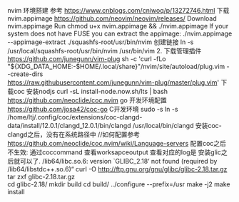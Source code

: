 nvim 环境搭建
参考
https://www.cnblogs.com/cniwoq/p/13272746.html
下载nvim.appimage
https://github.com/neovim/neovim/releases/
Download nvim.appimage
Run chmod u+x nvim.appimage && ./nvim.appimage
If your system does not have FUSE you can extract the appimage:
./nvim.appimage --appimage-extract
./squashfs-root/usr/bin/nvim
创建链接
ln -s /usr/local/squashfs-root/usr/bin/nvim /usr/bin/vim
2. 下载管理插件
https://github.com/junegunn/vim-plug
sh -c 'curl -fLo "${XDG_DATA_HOME:-$HOME/.local/share}"/nvim/site/autoload/plug.vim --create-dirs \
       https://raw.githubusercontent.com/junegunn/vim-plug/master/plug.vim'
下载coc 安装nodjs
curl -sL install-node.now.sh/lts | bash
https://github.com/neoclide/coc.nvim
go 开发环境配置
https://github.com/josa42/coc-go
C开发环境
sudo -s ln -s /home/ltj/.config/coc/extensions/coc-clangd-data/install/12.0.1/clangd_12.0.1/bin/clangd /usr/local/bin/clangd
安装coc-clangd之后，没有在系统路径中
//如何配置参考
https://github.com/neoclide/coc.nvim/wiki/Language-servers
配置coc之后不生效:
通过coccommand 查看worksapceoutput 查看对应的log是  安装glic之后就可以了.
/lib64/libc.so.6: version `GLIBC_2.18‘ not found (required by /lib64/libstdc++.so.6)“
curl -O http://ftp.gnu.org/gnu/glibc/glibc-2.18.tar.gz
tar zxf glibc-2.18.tar.gz  
cd glibc-2.18/
mkdir build
cd build/
../configure --prefix=/usr
make -j2
make install
